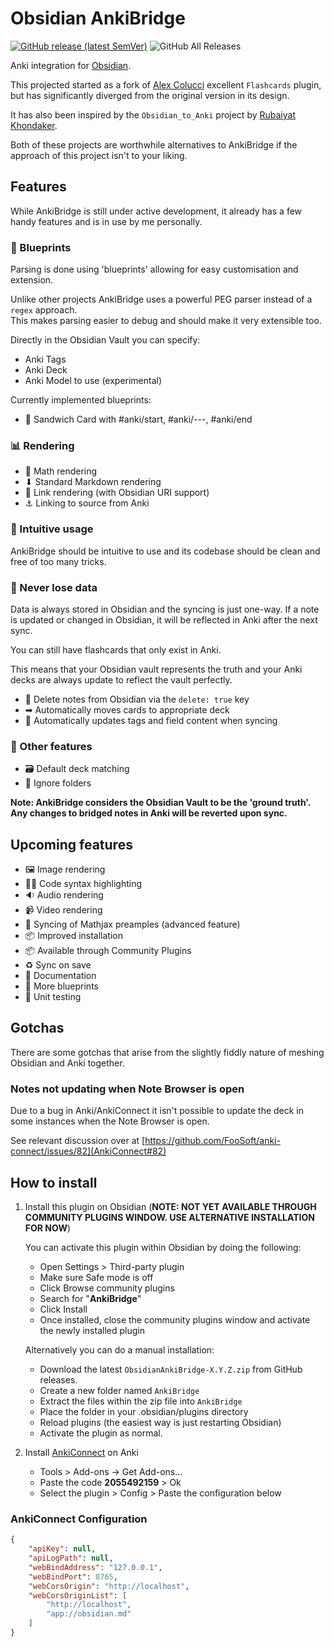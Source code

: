 # Obsidian AnkiBridge

[![GitHub release (latest SemVer)](https://img.shields.io/github/v/release/JeppeKlitgaard/ObsidianAnkiBridge?style=for-the-badge&sort=semver)](https://github.com/JeppeKlitgaard/ObsidianAnkiBridge/releases/latest)
![GitHub All Releases](https://img.shields.io/github/downloads/JeppeKlitgaard/ObsidianAnkiBridge/total?style=for-the-badge)

Anki integration for [Obsidian](https://obsidian.md/).

This projected started as a fork of [Alex Colucci](https://github.com/reuseman) excellent `Flashcards` plugin,
but has significantly diverged from the original version in its design.

It has also been inspired by the `Obsidian_to_Anki` project by [Rubaiyat Khondaker](https://github.com/Pseudonium).

Both of these projects are worthwhile alternatives to AnkiBridge if the approach of this project isn't to your liking.

## Features

While AnkiBridge is still under active development, it already has a few handy
features and is in use by me personally.
### 📘 Blueprints

Parsing is done using 'blueprints' allowing for easy customisation and extension.

Unlike other projects AnkiBridge uses a powerful PEG parser instead of a `regex` approach.  
This makes parsing easier to debug and should make it very extensible too.

Directly in the Obsidian Vault you can specify:
- Anki Tags
- Anki Deck
- Anki Model to use (experimental)

Currently implemented blueprints:
- 🥪 Sandwich Card with #anki/start, #anki/---, #anki/end

### 📊 Rendering
- 🧮 Math rendering
- ⬇ Standard Markdown rendering
- 🔗 Link rendering (with Obsidian URI support)
- ⚓ Linking to source from Anki

### 🧠 Intuitive usage

AnkiBridge should be intuitive to use and its codebase should be clean and free
of too many tricks.

### 🔏 Never lose data

Data is always stored in Obsidian and the syncing is just one-way. 
If a note is updated or changed in Obsidian, it will be reflected in Anki after
the next sync.

You can still have flashcards that only exist in Anki.

This means that your Obsidian vault represents the truth and your Anki decks 
are always update to reflect the vault perfectly.

- 🚮 Delete notes from Obsidian via the `delete: true` key
- ➡ Automatically moves cards to appropriate deck
- 🤖 Automatically updates tags and field content when syncing 

### 💪 Other features

- 🗃 Default deck matching
- 📂 Ignore folders



__Note: AnkiBridge considers the Obsidian Vault to be the 'ground truth'. Any
changes to bridged notes in Anki will be reverted upon sync.__

## Upcoming features

- 🖼 Image rendering
- 👩‍💻 Code syntax highlighting
- 🔉 Audio rendering
- 📹 Video rendering
- 🌉 Syncing of Mathjax preamples (advanced feature)
- 📦 Improved installation
- 📦 Available through Community Plugins
- ♻ Sync on save
- 📄 Documentation
- 📘 More blueprints
- 🧪 Unit testing

## Gotchas

There are some gotchas that arise from the slightly fiddly nature of meshing Obsidian
and Anki together.

### Notes not updating when Note Browser is open
Due to a bug in Anki/AnkiConnect it isn't possible to update the deck in some instances
when the Note Browser is open.

See relevant discussion over at [https://github.com/FooSoft/anki-connect/issues/82](AnkiConnect#82)

## How to install

1. Install this plugin on Obsidian (__NOTE: NOT YET AVAILABLE THROUGH COMMUNITY PLUGINS WINDOW. USE ALTERNATIVE INSTALLATION FOR NOW__)

    You can activate this plugin within Obsidian by doing the following:

    - Open Settings > Third-party plugin
    - Make sure Safe mode is off
    - Click Browse community plugins
    - Search for "**AnkiBridge**"
    - Click Install
    - Once installed, close the community plugins window and activate the newly installed plugin

    Alternatively you can do a manual installation:
    
    - Download the latest `ObsidianAnkiBridge-X.Y.Z.zip` from GitHub releases.
    - Create a new folder named `AnkiBridge`
    - Extract the files within the zip file into `AnkiBridge`
    - Place the folder in your .obsidian/plugins directory
    - Reload plugins (the easiest way is just restarting Obsidian)
    - Activate the plugin as normal.

2. Install [AnkiConnect](https://ankiweb.net/shared/info/2055492159) on Anki

   - Tools > Add-ons -> Get Add-ons...
   - Paste the code **2055492159** > Ok
   - Select the plugin > Config > Paste the configuration below

### AnkiConnect Configuration

```json
{
    "apiKey": null,
    "apiLogPath": null,
    "webBindAddress": "127.0.0.1",
    "webBindPort": 8765,
    "webCorsOrigin": "http://localhost",
    "webCorsOriginList": [
        "http://localhost",
        "app://obsidian.md"
    ]
}
```
